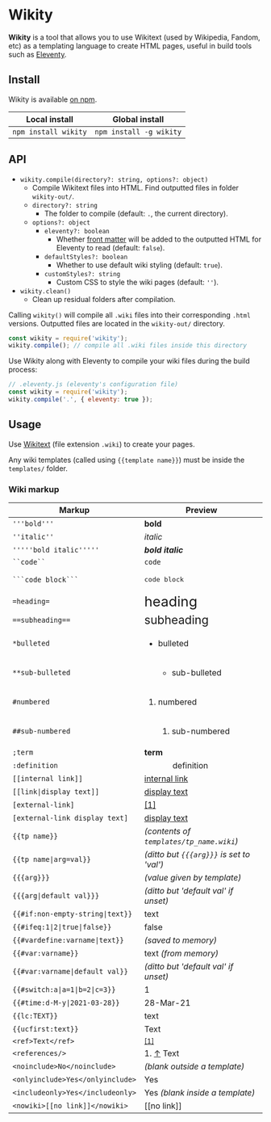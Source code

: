 # Wikity

**Wikity** is a tool that allows you to use Wikitext (used by Wikipedia, Fandom, etc) as a templating language to create HTML pages, useful in build tools such as [Eleventy](https://11ty.dev).

## Install

Wikity is available [on npm](https://www.npmjs.com/package/wikity).

| Local install        | Global install          |
| -------------------- | ----------------------- |
| `npm install wikity` | `npm install -g wikity` |

## API

- `wikity.compile(directory?: string, options?: object)`
  - Compile Wikitext files into HTML. Find outputted files in folder `wikity-out/`.
  - `directory?: string`
    - The folder to compile (default: `.`, the current directory).
  - `options?: object`
    - `eleventy?: boolean`
      - Whether [front matter](https://www.11ty.dev/docs/data-frontmatter/) will be added to the outputted HTML for Eleventy to read (default: `false`).
    - `defaultStyles?: boolean`
      - Whether to use default wiki styling (default: `true`).
    - `customStyles?: string`
      - Custom CSS to style the wiki pages (default: `''`).
- `wikity.clean()`
  - Clean up residual folders after compilation.

Calling `wikity()` will compile all `.wiki` files into their corresponding `.html` versions.
Outputted files are located in the `wikity-out/` directory.

```js
const wikity = require('wikity');
wikity.compile(); // compile all .wiki files inside this directory
```

Use Wikity along with Eleventy to compile your wiki files during the build process:

```js
// .eleventy.js (eleventy's configuration file)
const wikity = require('wikity');
wikity.compile('.', { eleventy: true });
```

## Usage

Use [Wikitext](https://en.wikipedia.org/wiki/Help:Wikitext) (file extension `.wiki`) to create your pages.

Any wiki templates (called using `{{template name}}`) must be inside the `templates/` folder.

### Wiki markup

| Markup                           | Preview                                   |
| -------------------------------- | ----------------------------------------- |
| `'''bold'''`                     | **bold**                                  |
| `''italic''`                     | *italic*                                  |
| `'''''bold italic'''''`          | ***bold italic***                         |
| ` ``code`` `                     | `code`                                    |
| ` ```code block``` `             | <pre>code block</pre>                     |
| `=heading=`                      | <big><big><big>heading</big></big></big>  |
| `==subheading==`                 | <big><big>subheading</big></big>          |
| `*bulleted`                      | <ul><li>bulleted</li></ul>                |
| `**sub-bulleted`                 | <ul><ul><li>sub-bulleted</li></ul></ul>   |
| `#numbered`                      | <ol><li>numbered</li></ol>                |
| `##sub-numbered`                 | <ol><ol><li>sub-numbered</li></ol></ol>   |
| `;term`                          | <dt>**term**</dt>                         |
| `:definition`                    | <dd>&emsp;definition</dd>                 |
| `[[internal link]]`              | [internal link](#internal_link)           |
| `[[link\|display text]]`         | [display text](#link)                     |
| `[external-link]`                | [[1]](#external-link)                     |
| `[external-link display text]`   | [display text](#external-link)            |
| `{{tp name}}`                    | *(contents of `templates/tp_name.wiki`)*  |
| `{{tp name\|arg=val}}`           | *(ditto but `{{{arg}}}` is set to 'val')* |
| `{{{arg}}}`                      | *(value given by template)*               |
| `{{{arg\|default val}}}`         | *(ditto but 'default val' if unset)*      |
| `{{#if:non-empty-string\|text}}` | text                                      |
| `{{#ifeq:1\|2\|true\|false}}`    | false                                     |
| `{{#vardefine:varname\|text}}`   | *(saved to memory)*                       |
| `{{#var:varname}}`               | text *(from memory)*                      |
| `{{#var:varname\|default val}}`  | *(ditto but 'default val' if unset)*      |
| `{{#switch:a\|a=1\|b=2\|c=3}}`   | 1                                         |
| `{{#time:d-M-y\|2021-03-28}}`    | 28-Mar-21                                 |
| `{{lc:TEXT}}`                    | text                                      |
| `{{ucfirst:text}}`               | Text                                      |
| `<ref>Text</ref>`                | <sup id=cite-1>[[1]](#ref-1)</sup>        |
| `<references/>`                  | 1. <a id=ref-1>[↑](#cite-1)</a> Text      |
| `<noinclude>No</noinclude>`      | *(blank outside a template)*              |
| `<onlyinclude>Yes</onlyinclude>` | Yes                                       |
| `<includeonly>Yes</includeonly>` | Yes *(blank inside a template)*           |
| `<nowiki>[[no link]]</nowiki>`   | [[no link]]                               |
